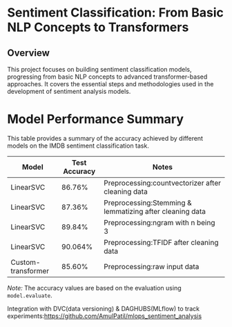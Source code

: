 
# Sentiment Classification: From Basic NLP Concepts to Transformers

## Overview

This project focuses on building sentiment classification models, progressing from basic NLP concepts to advanced transformer-based approaches. It covers the essential steps and methodologies used in the development of sentiment analysis models.

# Model Performance Summary

This table provides a summary of the accuracy achieved by different models on the IMDB sentiment classification task.

| Model                     |  Test Accuracy | Notes                            |
|---------------------------|---------------|----------------------------------|
| LinearSVC                 |  86.76%       | Preprocessing:countvectorizer after cleaning data |
| LinearSVC                 | 87.36%        | Preprocessing:Stemming & lemmatizing after cleaning data |
| LinearSVC                 | 89.84%        | Preprocessing:ngram with n being 3   |
| LinearSVC                 | 90.064%        | Preprocessing:TFIDF after cleaning data   |
| Custom-transformer         | 85.60%        | Preprocessing:raw input data   |


*Note:* The accuracy values are based on the evaluation using `model.evaluate`.


Integration with DVC(data versioning) & DAGHUBS(MLflow) to track experiments:https://github.com/AmulPatil/mlops_sentiment_analysis
